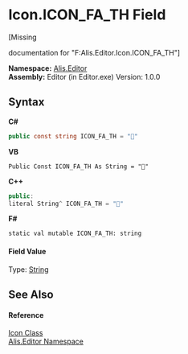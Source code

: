 # Icon.ICON_FA_TH Field
 

\[Missing <summary> documentation for "F:Alis.Editor.Icon.ICON_FA_TH"\]

**Namespace:**&nbsp;<a href="b150ade4-39de-a232-5f06-d3cdc1b2c538">Alis.Editor</a><br />**Assembly:**&nbsp;Editor (in Editor.exe) Version: 1.0.0

## Syntax

**C#**<br />
``` C#
public const string ICON_FA_TH = ""
```

**VB**<br />
``` VB
Public Const ICON_FA_TH As String = ""
```

**C++**<br />
``` C++
public:
literal String^ ICON_FA_TH = ""
```

**F#**<br />
``` F#
static val mutable ICON_FA_TH: string
```


#### Field Value
Type: <a href="https://docs.microsoft.com/dotnet/api/system.string" target="_blank">String</a>

## See Also


#### Reference
<a href="cc0f883c-67f8-f772-c6d7-a60b129f22a7">Icon Class</a><br /><a href="b150ade4-39de-a232-5f06-d3cdc1b2c538">Alis.Editor Namespace</a><br />
